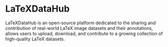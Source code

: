 # LaTeXDataHub
LaTeXDataHub is an open-source platform dedicated to the sharing and contribution of real-world LaTeX image datasets and their annotations, allows users to upload, download, and contribute to a growing collection of high-quality LaTeX datasets.
